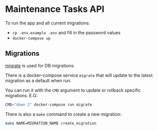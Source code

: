 # Maintenance Tasks API

To run the app and all current migrations:
- `cp .env.example .env` and fill in the password values
- `docker-compose up`

## Migrations

[migrate](https://github.com/golang-migrate/migrate) is used for DB migrations.

There is a docker-compose service `migrate` that will update to the latest migration as a default when run.

You can run it with the `CMD` argument to update or rollback specific migrations. E.G:
```bash
CMD="down 2" docker-compose run migrate
```

There is also a `make` command to create a new migration:
```bash
make NAME=MIGRATION_NAME create_migration
```
